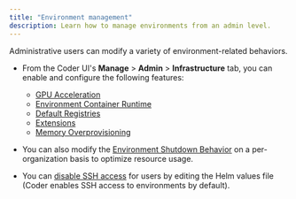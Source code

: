 ```yaml
---
title: "Environment management"
description: Learn how to manage environments from an admin level.
---
```


Administrative users can modify a variety of environment-related behaviors.

- From the Coder UI's **Manage** > **Admin** > **Infrastructure** tab, you can
  enable and configure the following features:

  - [GPU Acceleration](gpu-acceleration.md)
  - [Environment Container Runtime](cvms.md)
  - [Default Registries](../registries/default-registry.md)
  - [Extensions](extensions.md)
  - [Memory Overprovisioning](memory-overprovisioning.md)

- You can also modify the [Environment Shutdown Behavior](shutdown.md) on a
  per-organization basis to optimize resource usage.

- You can [disable SSH access](ssh-access.md) for users by editing the Helm
  values file (Coder enables SSH access to environments by default).

<children></children>
